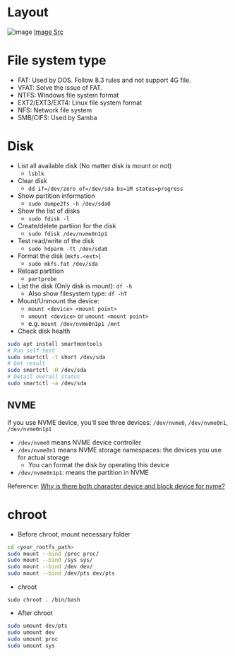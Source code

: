# Layout

![image](https://user-images.githubusercontent.com/456210/150629562-5c87e08a-8de8-4bd4-927b-49354d279b0d.png)
[Image Src](https://joerismissaert.dev/managing-storage-understanding-mbr-and-gpt-partitions/)

# File system type

* FAT: Used by DOS. Follow 8.3 rules and not support 4G file.
* VFAT: Solve the issue of FAT.
* NTFS: Windows file system format
* EXT2/EXT3/EXT4: Linux file system format
* NFS: Network file system
* SMB/CIFS: Used by Samba

# Disk

* List all available disk (No matter disk is mount or not)
  - `lsblk`
* Clear disk
  - `dd if=/dev/zero of=/dev/sda bs=1M status=progress`
* Show partition information
  - `sudo dumpe2fs -h /dev/sda0`
* Show the list of disks
  - `sudo fdisk -l`
* Create/delete partiion for the disk
  - `sudo fdisk /dev/nvme0n1p1`
* Test read/write of the disk
  - `sudo hdparm -Tt /dev/sda0`
* Format the disk (`mkfs.<ext>`)
  - `sudo mkfs.fat /dev/sda`
* Reload partition
  - `partprobe`
* List the disk (Only disk is mount): `df -h`
  - Also show filesystem type: `df -hT`
* Mount/Unmount the device:
  - `mount <device> <mount point>`
  - `umount <device>` or `umount <mount point>`
  - e.g. `mount /dev/nvme0n1p1 /mnt`
* Check disk health
```bash
sudo apt install smartmontools
# Run self-test
sudo smartctl -t short /dev/sda
# Get result
sudo smartctl -H /dev/sda
# Detail overall status
sudo smartctl -a /dev/sda
```

## NVME

If you use NVME device, you'll see three devices: `/dev/nvme0`, `/dev/nvme0n1`, `/dev/nvme0n1p1`

* `/dev/nvme0` means NVME device controller
* `/dev/nvme0n1` means NVME storage namespaces: the devices you use for actual storage
  - You can format the disk by operating this device
* `/dev/nvme0n1p1`: means the partition in NVME

Reference: [Why is there both character device and block device for nvme?](https://serverfault.com/questions/892134/why-is-there-both-character-device-and-block-device-for-nvme)

# chroot

* Before chroot, mount necessary folder

```bash
cd <your_rootfs_path>
sudo mount --bind /proc proc/
sudo mount --bind /sys sys/
sudo mount --bind /dev dev/
sudo mount --bind /dev/pts dev/pts
```

* chroot

```
sudo chroot . /bin/bash
```

* After chroot

```bash
sudo umount dev/pts
sudo umount dev
sudo umount proc
sudo umount sys
```

